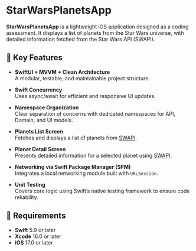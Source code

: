 
# StarWarsPlanetsApp

**StarWarsPlanetsApp** is a lightweight iOS application designed as a coding assessment. It displays a list of planets from the Star Wars universe, with detailed information fetched from the Star Wars API (SWAPI).

## 🚀 Key Features

- **SwiftUI + MVVM + Clean Architecture**  
  A modular, testable, and maintainable project structure.

- **Swift Concurrency**  
  Uses async/await for efficient and responsive UI updates.

- **Namespace Organization**  
  Clear separation of concerns with dedicated namespaces for API, Domain, and UI models.

- **Planets List Screen**  
  Fetches and displays a list of planets from [SWAPI](https://swapi.dev/api/planets/).

- **Planet Detail Screen**  
  Presents detailed information for a selected planet using [SWAPI](https://swapi.dev/api/planets/{id}).

- **Networking via Swift Package Manager (SPM)**  
  Integrates a local networking module built with `URLSession`.

- **Unit Testing**  
  Covers core logic using Swift’s native testing framework to ensure code reliability.

## 📱 Requirements

- **Swift** 5.9 or later  
- **Xcode** 16.0 or later  
- **iOS** 17.0 or later  
